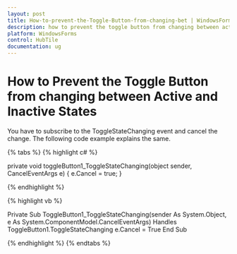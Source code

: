 ```yaml
---
layout: post
title: How-to-prevent-the-Toggle-Button-from-changing-bet | WindowsForms | Syncfusion
description: how to prevent the toggle button from changing between active and inactive states?
platform: WindowsForms
control: HubTile
documentation: ug
---
```


# How to Prevent the Toggle Button from changing between Active and Inactive States

You have to subscribe to the ToggleStateChanging event and cancel the change. The following code example explains the same.

{% tabs %}
{% highlight c# %}

private void toggleButton1_ToggleStateChanging(object sender, CancelEventArgs e)
{
   e.Cancel = true;
}

{% endhighlight %}

{% highlight vb %}

Private Sub ToggleButton1_ToggleStateChanging(sender As System.Object, e As System.ComponentModel.CancelEventArgs) Handles ToggleButton1.ToggleStateChanging
e.Cancel = True
End Sub

{% endhighlight %}
{% endtabs %}

